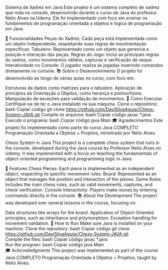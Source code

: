 Sistema de Xadrez em Java
Este projeto é um sistema completo de xadrez que roda no console, desenvolvido durante o curso de Java do professor Nelio Alves na Udemy. Ele foi implementado com foco em ensinar os fundamentos de programação orientada a objetos e lógica de programação em Java.

🧩 Funcionalidades
Peças do Xadrez: Cada peça está implementada como um objeto independente, respeitando suas regras de movimentação específicas.
Tabuleiro: Representado como um objeto que gerencia a posição e interação das peças.
Regras do Jogo: Inclui as principais regras do xadrez, como movimentos válidos, capturas e verificação de xeque.
Interatividade no Console: O jogador realiza as jogadas inserindo comandos diretamente no console.
📚 Sobre o Desenvolvimento
O projeto foi desenvolvido ao longo de várias aulas no curso, com foco em:

Estruturas de dados como matrizes para o tabuleiro.
Aplicação de princípios da Orientação a Objetos, como herança e polimorfismo.
Manipulação de exceções para validação de movimentos.
🚀 Como Executar
Certifique-se de ter o Java instalado na sua máquina.
Clone o repositório:
bash
Copiar código
git clone https://github.com/DaviSilvaAguiar/Chess-System-JAVA.git
Compile os arquivos:
bash
Copiar código
javac *.java
Execute o programa:
bash
Copiar código
java Main
🎓 Agradecimentos
Este projeto foi implementado como parte do curso Java COMPLETO Programação Orientada a Objetos + Projetos, ministrado por Nelio Alves.




Chess System in Java
This project is a complete chess system that runs in the console, developed during the Java course by Professor Nelio Alves on Udemy. It was implemented with a focus on teaching the fundamentals of object-oriented programming and programming logic in Java.

🧩 Features
Chess Pieces: Each piece is implemented as an independent object, respecting its specific movement rules.
Board: Represented as an object that manages the position and interaction of the pieces.
Game Rules: Includes the main chess rules, such as valid movements, captures, and check verification.
Console Interactivity: Players make moves by entering commands directly in the console.
📚 About the Development
The project was developed over several lessons in the course, focusing on:

Data structures like arrays for the board.
Application of Object-Oriented principles, such as inheritance and polymorphism.
Exception handling for movement validation.
🚀 How to Run
Make sure Java is installed on your machine.
Clone the repository:
bash
Copiar código
git clone https://github.com/DaviSilvaAguiar/Chess-System-JAVA.git  
Compile the files:
bash
Copiar código
javac *.java  
Run the program:
bash
Copiar código
java Main  
🎓 Acknowledgments
This project was implemented as part of the course Java COMPLETO Programação Orientada a Objetos + Projetos, taught by Nelio Alves.
